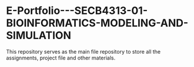 # E-Portfolio---SECB4313-01-BIOINFORMATICS-MODELING-AND-SIMULATION
This repository serves as the main file repository to store all the assignments, project file and other materials.
